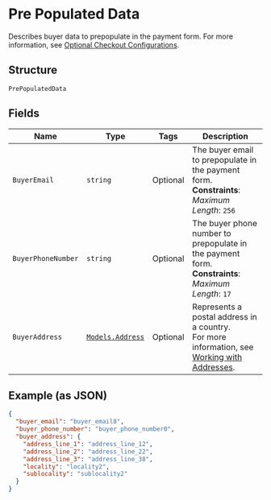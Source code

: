 
# Pre Populated Data

Describes buyer data to prepopulate in the payment form.
For more information,
see [Optional Checkout Configurations](https://developer.squareup.com/docs/checkout-api/optional-checkout-configurations).

## Structure

`PrePopulatedData`

## Fields

| Name | Type | Tags | Description |
|  --- | --- | --- | --- |
| `BuyerEmail` | `string` | Optional | The buyer email to prepopulate in the payment form.<br>**Constraints**: *Maximum Length*: `256` |
| `BuyerPhoneNumber` | `string` | Optional | The buyer phone number to prepopulate in the payment form.<br>**Constraints**: *Maximum Length*: `17` |
| `BuyerAddress` | [`Models.Address`](../../doc/models/address.md) | Optional | Represents a postal address in a country.<br>For more information, see [Working with Addresses](https://developer.squareup.com/docs/build-basics/working-with-addresses). |

## Example (as JSON)

```json
{
  "buyer_email": "buyer_email8",
  "buyer_phone_number": "buyer_phone_number0",
  "buyer_address": {
    "address_line_1": "address_line_12",
    "address_line_2": "address_line_22",
    "address_line_3": "address_line_38",
    "locality": "locality2",
    "sublocality": "sublocality2"
  }
}
```

